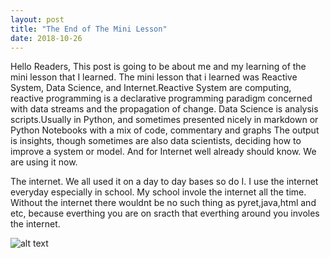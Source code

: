 ```yaml
---
layout: post
title: "The End of The Mini Lesson"
date: 2018-10-26
---
```

 <p>Hello Readers,
  This post is going to be about me and my learning of the mini lesson that I learned. The mini lesson that i learned was Reactive System, Data Science, and Internet.Reactive System are computing, reactive programming is a declarative programming paradigm concerned with data streams and the propagation of change. Data Science is analysis scripts.Usually in Python, and sometimes presented nicely in markdown or Python Notebooks with a mix of code, commentary and graphs The output is insights, though sometimes are also data scientists, deciding how to improve a system or model. And for Internet well already should know. We are using it now. </p>  
  
<p>The internet. We all used it on a day to day bases so do I. I use the internet everyday especially in school. My school invole the internet all the time. Without the internet there wouldnt be no such thing as pyret,java,html and etc, because everthing you are on sracth that everthing around you involes the internet.</p>

![alt text](https://cdn74.picsart.com/194895568002202.gif?r1024x1024)
